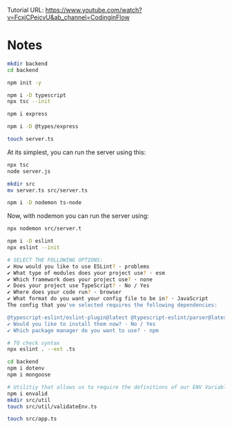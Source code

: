 Tutorial URL: https://www.youtube.com/watch?v=FcxjCPeicvU&ab_channel=CodinginFlow

# Notes

```bash
mkdir backend
cd backend

npm init -y

npm i -D typescript
npx tsc --init

npm i express

npm i -D @types/express

touch server.ts
```

At its simplest, you can run the server using this:

```bash
npx tsc
node server.js
```

```bash
mkdir src
mv server.ts src/server.ts
```

```bash
npm i -D nodemon ts-node
```

Now, with nodemon you can run the server using:

```bash
npx nodemon src/server.t
```

```bash
npm i -D eslint
npx eslint --init

# SELECT THE FOLLOWING OPTIONS:
✔ How would you like to use ESLint? · problems
✔ What type of modules does your project use? · esm
✔ Which framework does your project use? · none
✔ Does your project use TypeScript? · No / Yes
✔ Where does your code run? · browser
✔ What format do you want your config file to be in? · JavaScript
The config that you've selected requires the following dependencies:

@typescript-eslint/eslint-plugin@latest @typescript-eslint/parser@latest
✔ Would you like to install them now? · No / Yes
✔ Which package manager do you want to use? · npm
```

```bash
# TO check syntax
npx eslint . --ext .ts
```

```bash
cd backend
npm i dotenv
npm i mongoose
```

```bash
# Utilitiy that allows us to require the definitions of our ENV Variables
npm i envalid
mkdir src/util
touch src/util/validateEnv.ts
```

```bash
touch src/app.ts
```
